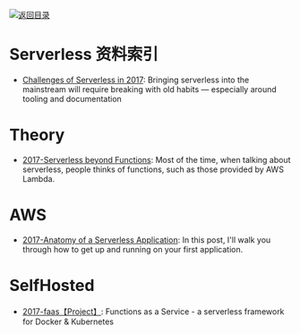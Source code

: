 [![返回目录](https://parg.co/UGo)](https://parg.co/b4z) 



# Serverless 资料索引



- [Challenges of Serverless in 2017](https://read.acloud.guru/challenges-of-serverless-in-2017-1086275165ec#.s7q05y9z6): Bringing serverless into the mainstream will require breaking with old habits — especially around tooling and documentation


# Theory

- [2017-Serverless beyond Functions](https://medium.com/cloud-academy-inc/serverless-beyond-functions-cd81ee4c6b8d): Most of the time, when talking about serverless, people thinks of functions, such as those provided by AWS Lambda.


# AWS



- [2017-Anatomy of a Serverless Application](https://serverless.com/blog/anatomy-of-a-serverless-app/): In this post, I'll walk you through how to get up and running on your first application.


# SelfHosted

- [2017-faas【Project】](https://github.com/alexellis/faas): Functions as a Service - a serverless framework for Docker & Kubernetes